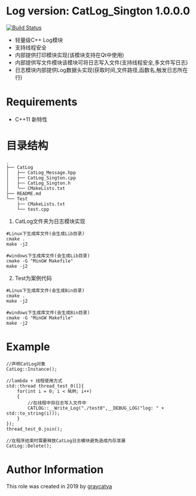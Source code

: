 Log version: CatLog_Sington 1.0.0.0
=======

[![Build Status](https://travis-ci.org/graycatya/Log.svg?branch=master)](https://travis-ci.org/graycatya/Log)

* 轻量级C++ Log模块
* 支持线程安全
* 内部提供打印模块实现(该模块支持在Qt中使用)
* 内部提供写文件模块该模块可将日志写入文件(支持线程安全,多文件写日志)
* 日志模块内部提供Log数据头实现(获取时间,文件路径,函数名,触发日志所在行)

Requirements
=======

* C++11 新特性

目录结构
======= 

```
.
├── CatLog
│   ├── CatLog_Message.hpp
│   ├── CatLog_Sington.cpp
│   ├── CatLog_Sington.h
│   └── CMakeLists.txt
├── README.md
└── Test
    ├── CMakeLists.txt
    └── test.cpp
```
1.  CatLog文件夹为日志模块实现

```
#Linux下生成库文件(会生成Lib目录)
cmake .
make -j2

#windows下生成库文件(会生成Lib目录)
cmake -G "MinGW Makefile"
make -j2
```

2. Test为案例代码
```
#Linux下生成库文件(会生成Bin目录)
cmake .
make -j2

#windows下生成库文件(会生成Bin目录)
cmake -G "MinGW Makefile"
make -j2
```

Example
======

```
//声明CatLog对象
CatLog::Instance();

//lambda + 线程使用方式
std::thread thread_test_0([]{
    for(int i = 0; i < NUM; i++)
    {
        //在线程中将日志写入文件中
        CATLOG::__Write_Log("./test0",__DEBUG_LOG("log: " + std::to_string(i)));
    }
});
thread_test_0.join();

//在程序结束时需要释放CatLog日志模块避免造成内存泄漏
CatLog::Delete();

```

Author Information
=======
This role was created in 2019 by [graycatya](https://github.com/graycatya)
